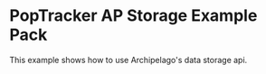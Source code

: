 # PopTracker AP Storage Example Pack

This example shows how to use Archipelago's data storage api.

